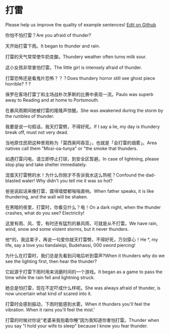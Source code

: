 # 打雷

Please help us improve the quality of example sentences! [Edit on Github](https://github.com/jiyushe/jiyu-example-sentence-source/blob/main/chinese/dalei.md)

<p><span class="chinese">你怕不怕打雷？</span><span class="english">Are you afraid of thunder?</span></p>

<p><span class="chinese">天开始打雷下雨。</span><span class="english">It began to thunder and rain.</span></p>

<p><span class="chinese">打雷的天气常常使牛奶变酸。</span><span class="english">Thundery weather often turns milk sour.</span></p>

<p><span class="chinese">这小女孩非常害怕打雷。</span><span class="english">The little girl is intensely afraid of thunder.</span></p>

<p><span class="chinese">打雷恐怖还是看鬼片恐怖？？？</span><span class="english">Does thundery horror still see ghost piece horrible? ? ?</span></p>

<p><span class="chinese">保罗在客场打雷丁和主场战朴次茅斯的比赛中表现一流。</span><span class="english">Paulo was superb away to Reading and at home to Portsmouth.</span></p>

<p><span class="chinese">在暴风雨期间她被打雷的隆隆声惊醒。</span><span class="english">She was awakened during the storm by the rumbles of thunder.</span></p>

<p><span class="chinese">我要是说一句假话，我天打雷劈，不得好死。</span><span class="english">If I say a lie, my day is thundery break off, must not very dead.</span></p>

<p><span class="chinese">当地原住民把这种景观称为「莫西奥阿吞亚」，也就是「会打雷的烟雾」。</span><span class="english">Area natives call them "Mosi-oa-tunya" or "the smoke that thunders.</span></p>

<p><span class="chinese">如遇打雷闪电，请立即停止打球，到安全区暂避。</span><span class="english">In case of lightning, please stop play and take shelter immediately.</span></p>

<p><span class="chinese">混蛋天打雷劈的水！为什么你刚才不告诉我水这么热呢？</span><span class="english">Confound the dad-blasted water! Why didn't you tell me it was so hot?</span></p>

<p><span class="chinese">爸爸说起话来像打雷，震得墙壁都嗡嗡直响。</span><span class="english">When father speaks, it is like thundering, and the wall will be shaken.</span></p>

<p><span class="chinese">在黑暗的夜里，打雷时，你看见什么？电！</span><span class="english">On a dark night, when the thunder crashes, what do you see? Electricity!</span></p>

<p><span class="chinese">这里有雨、风、雪，有时还有猛烈的暴风雨，可就是从不打雷。</span><span class="english">We have rain, wind, snow and some violent storms, but it never thunders.</span></p>

<p><span class="chinese">他*的，我这辈子，再说一句爱你就天打雷劈，不得好死，万剑穿心！</span><span class="english">He *, my life, say a love you tiandaleipi, Budehaosi, 000 sword piercing!</span></p>

<p><span class="chinese">为什么在打雷时，我们总是先看到闪电后听到雷声?</span><span class="english">When it thunders why do we see the lighting first, then hear the thunder?</span></p>

<p><span class="chinese">它起源于打雷下雨时用来消磨时间的一个游戏。</span><span class="english">It began as a game to pass the time while the rain fell and lightning struck.</span></p>

<p><span class="chinese">她总是怕打雷，现在不定吓成什么样呢。</span><span class="english">She was always afraid of thunder, is now uncertain what kind of scared into it.</span></p>

<p><span class="chinese">打雷时会感到振动，下雨时能感到水雾。</span><span class="english">When it thunders you'll feel the vibration. When it rains you'll feel the mist.'</span></p>

<p><span class="chinese">打雷的时候对你说“老婆来我抱着你睡”因为我知道你害怕打雷。</span><span class="english">Thunder when you say "I hold your wife to sleep" because I know you fear thunder.</span></p>

